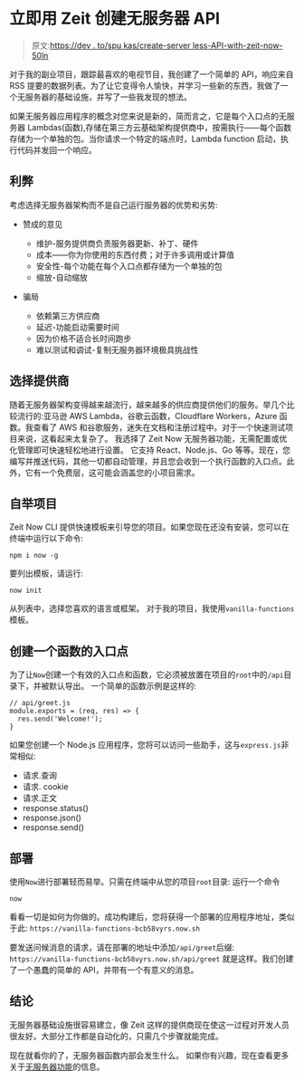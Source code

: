 # 立即用 Zeit 创建无服务器 API

> 原文:[https://dev . to/spu kas/create-server less-API-with-zeit-now-50ln](https://dev.to/spukas/create-serverless-api-with-zeit-now-50ln)

对于我的副业项目，跟踪最喜欢的电视节目，我创建了一个简单的 API，响应来自 RSS 提要的数据列表。为了让它变得令人愉快，并学习一些新的东西，我做了一个无服务器的基础设施，并写了一些我发现的想法。

如果无服务器应用程序的概念对您来说是新的，简而言之，它是每个入口点的无服务器 Lambdas(函数),存储在第三方云基础架构提供商中，按需执行——每个函数存储为一个单独的包。当你请求一个特定的端点时，Lambda function 启动，执行代码并发回一个响应。

## [](#pros-and-cons)利弊

考虑选择无服务器架构而不是自己运行服务器的优势和劣势:

*   赞成的意见

    *   维护-服务提供商负责服务器更新、补丁、硬件
    *   成本——你为你使用的东西付费；对于许多调用或计算值
    *   安全性-每个功能在每个入口点都存储为一个单独的包
    *   缩放-自动缩放
*   骗局

    *   依赖第三方供应商
    *   延迟-功能启动需要时间
    *   因为价格不适合长时间跑步
    *   难以测试和调试-复制无服务器环境极具挑战性

## [](#choosing-provider)选择提供商

随着无服务器架构变得越来越流行，越来越多的供应商提供他们的服务。举几个比较流行的:亚马逊 AWS Lambda，谷歌云函数，Cloudflare Workers，Azure 函数。我查看了 AWS 和谷歌服务，迷失在文档和注册过程中。对于一个快速测试项目来说，这看起来太复杂了。
我选择了 Zeit Now 无服务器功能，无需配置或优化管理即可快速轻松地进行设置。
它支持 React、Node.js、Go 等等。现在，您编写并推送代码，其他一切都自动管理，并且您会收到一个执行函数的入口点。此外，它有一个免费层，这可能会涵盖您的小项目需求。

## [](#bootstrap-project)自举项目

Zeit Now CLI 提供快速模板来引导您的项目。如果您现在还没有安装，您可以在终端中运行以下命令:

```
npm i now -g 
```

要列出模板，请运行:

```
now init 
```

从列表中，选择您喜欢的语言或框架。
对于我的项目，我使用`vanilla-functions`模板。

## [](#create-a-function-for-an-entry-point)创建一个函数的入口点

为了让`Now`创建一个有效的入口点和函数，它必须被放置在项目的`root`中的`/api`目录下，并被默认导出。
一个简单的函数示例是这样的:

```
// api/greet.js
module.exports = (req, res) => {
  res.send('Welcome!');
} 
```

如果您创建一个 Node.js 应用程序，您将可以访问一些助手，这与`express.js`非常相似:

*   请求.查询
*   请求. cookie
*   请求.正文
*   response.status()
*   response.json()
*   response.send()

## [](#deployment)部署

使用`Now`进行部署轻而易举。只需在终端中从您的项目`root`目录:
运行一个命令

```
now 
```

看看一切是如何为你做的。成功构建后，您将获得一个部署的应用程序地址，类似于此:
`https://vanilla-functions-bcb58vyrs.now.sh`

要发送问候消息的请求，请在部署的地址中添加`/api/greet`后缀:
`https://vanilla-functions-bcb58vyrs.now.sh/api/greet`
就是这样。我们创建了一个愚蠢的简单的 API，并带有一个有意义的消息。

## [](#conclusion)结论

无服务器基础设施很容易建立，像 Zeit 这样的提供商现在使这一过程对开发人员很友好。大部分工作都是自动化的，只需几个步骤就能完成。

现在就看你的了，无服务器函数内部会发生什么。
如果你有兴趣，现在查看更多关于[无服务器功能](https://zeit.co/docs/v2/serverless-functions/introduction/)的信息。